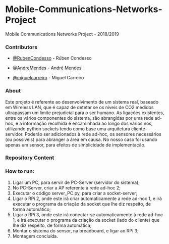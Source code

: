 # Mobile-Communications-Networks-Project
Mobile Communications Networks  Project - 2018/2019

### Contributors

- [@RubenCondesso](https://github.com/RubenCondesso) - Rúben Condesso

- [@AndreMendes](https://github.com/andremendes95) - André Mendes

- [@miguelcarreiro](https://github.com/miguelcarreiro) - Miguel Carreiro

### About

Este projeto é referente ao desenvolvimento de um sistema real, baseado em Wireless LAN, que é capaz de detetar se os níveis de CO2 medidos ultrapassam um limite prejudicial para o ser humano. As ligações existentes, entre os vários componentes do sistema, são abrangidas por uma rede ad-hoc, e a informação recolhida é encaminhada ao longo dos vários nós, utilizando python sockets tendo como base uma arquitetura cliente-servidor. Poderão ser adicionados à rede ad-hoc, os sensores necessários (ou possíveis) para abranger a área em causa. No nosso caso foi usando apenas um sensor, para efeitos de simplicidade de implementação.

### Repository Content

### How to run:

1) Ligar um PC, para servir de PC-Server (servidor do sistema);
2) No PC-Server, criar a AP referente à rede ad-hoc 2;
3) Executar o código server_PC.py, para criar a socket-server;
4) Ligar o RPi 2, onde este irá criar automaticamente a rede ad-hoc
1, e irá executar o programa da criação da socket que lhe diz
respeito, de forma automático;
5) Ligar o RPi 3, onde este irá conectar-se automaticamente à rede
ad-hoc 1, e irá executar o programa da criação da socket (lado do
cliente) que lhe diz respeito, de forma automática;
6) Montar o sistema do sensor, na breadboard, e ligar ao RPi 3;
7) Montagem concluída.
